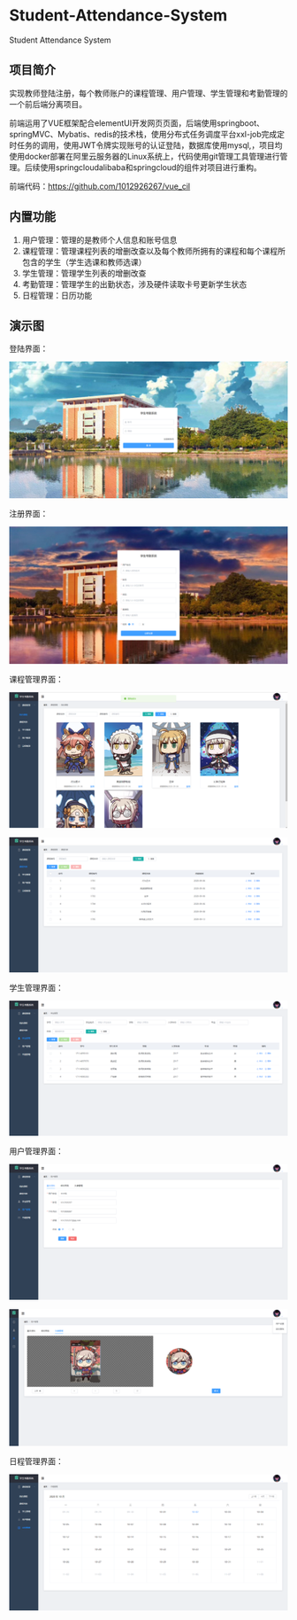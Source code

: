 # Student-Attendance-System
Student Attendance System
## 项目简介
实现教师登陆注册，每个教师账户的课程管理、用户管理、学生管理和考勤管理的一个前后端分离项目。

前端运用了VUE框架配合elementUI开发网页页面，后端使用springboot、springMVC、Mybatis、redis的技术栈，使用分布式任务调度平台xxl-job完成定时任务的调用，使用JWT令牌实现账号的认证登陆，数据库使用mysql,，项目均使用docker部署在阿里云服务器的Linux系统上，代码使用git管理工具管理进行管理。后续使用springcloudalibaba和springcloud的组件对项目进行重构。

前端代码：https://github.com/1012926267/vue_cil

## 内置功能

1.  用户管理：管理的是教师个人信息和账号信息
2.  课程管理：管理课程列表的增删改查以及每个教师所拥有的课程和每个课程所包含的学生（学生选课和教师选课）
3.  学生管理：管理学生列表的增删改查
4.  考勤管理：管理学生的出勤状态，涉及硬件读取卡号更新学生状态
5.  日程管理：日历功能



## 演示图

登陆界面：

![login](https://github.com/1012926267/Student-Attendance-System/blob/master/Vue_Springboot/src/main/resources/static/demonstration/login.png)



注册界面：

![register](https://github.com/1012926267/Student-Attendance-System/blob/master/Vue_Springboot/src/main/resources/static/demonstration/register.png)



课程管理界面：

![index](https://github.com/1012926267/Student-Attendance-System/blob/master/Vue_Springboot/src/main/resources/static/demonstration/index.png)



![course](https://github.com/1012926267/Student-Attendance-System/blob/master/Vue_Springboot/src/main/resources/static/demonstration/course.png)



学生管理界面：

![student](https://github.com/1012926267/Student-Attendance-System/blob/master/Vue_Springboot/src/main/resources/static/demonstration/student.png)



用户管理界面：

![userinfo](https://github.com/1012926267/Student-Attendance-System/blob/master/Vue_Springboot/src/main/resources/static/demonstration/user%20info.png)



![userinfo2](https://github.com/1012926267/Student-Attendance-System/blob/master/Vue_Springboot/src/main/resources/static/demonstration/userinfo2.png)



日程管理界面：

![date](https://github.com/1012926267/Student-Attendance-System/blob/master/Vue_Springboot/src/main/resources/static/demonstration/date.png)


